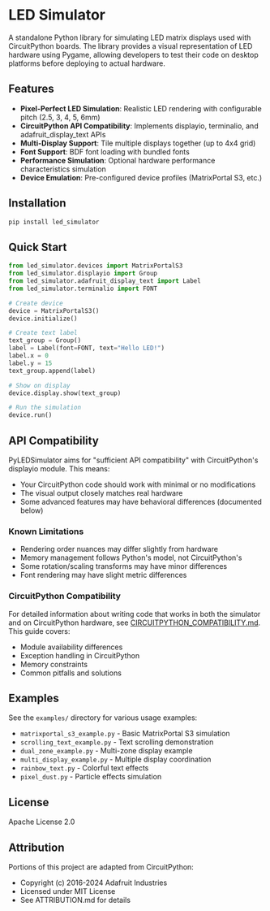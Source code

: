 # LED Simulator

A standalone Python library for simulating LED matrix displays used with CircuitPython boards. The library provides a visual representation of LED hardware using Pygame, allowing developers to test their code on desktop platforms before deploying to actual hardware.

## Features

- **Pixel-Perfect LED Simulation**: Realistic LED rendering with configurable pitch (2.5, 3, 4, 5, 6mm)
- **CircuitPython API Compatibility**: Implements displayio, terminalio, and adafruit_display_text APIs
- **Multi-Display Support**: Tile multiple displays together (up to 4x4 grid)
- **Font Support**: BDF font loading with bundled fonts
- **Performance Simulation**: Optional hardware performance characteristics simulation
- **Device Emulation**: Pre-configured device profiles (MatrixPortal S3, etc.)

## Installation

```bash
pip install led_simulator
```

## Quick Start

```python
from led_simulator.devices import MatrixPortalS3
from led_simulator.displayio import Group
from led_simulator.adafruit_display_text import Label
from led_simulator.terminalio import FONT

# Create device
device = MatrixPortalS3()
device.initialize()

# Create text label
text_group = Group()
label = Label(font=FONT, text="Hello LED!")
label.x = 0
label.y = 15
text_group.append(label)

# Show on display
device.display.show(text_group)

# Run the simulation
device.run()
```

## API Compatibility

PyLEDSimulator aims for "sufficient API compatibility" with CircuitPython's displayio module. This means:
- Your CircuitPython code should work with minimal or no modifications
- The visual output closely matches real hardware
- Some advanced features may have behavioral differences (documented below)

### Known Limitations

- Rendering order nuances may differ slightly from hardware
- Memory management follows Python's model, not CircuitPython's
- Some rotation/scaling transforms may have minor differences
- Font rendering may have slight metric differences

### CircuitPython Compatibility

For detailed information about writing code that works in both the simulator and on CircuitPython hardware, see [CIRCUITPYTHON_COMPATIBILITY.md](CIRCUITPYTHON_COMPATIBILITY.md). This guide covers:
- Module availability differences
- Exception handling in CircuitPython
- Memory constraints
- Common pitfalls and solutions

## Examples

See the `examples/` directory for various usage examples:
- `matrixportal_s3_example.py` - Basic MatrixPortal S3 simulation
- `scrolling_text_example.py` - Text scrolling demonstration
- `dual_zone_example.py` - Multi-zone display example
- `multi_display_example.py` - Multiple display coordination
- `rainbow_text.py` - Colorful text effects
- `pixel_dust.py` - Particle effects simulation

## License

Apache License 2.0

## Attribution

Portions of this project are adapted from CircuitPython:
- Copyright (c) 2016-2024 Adafruit Industries
- Licensed under MIT License
- See ATTRIBUTION.md for details